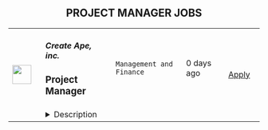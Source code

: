 <div align="center"><h2>PROJECT MANAGER JOBS</h2></div><table><tr>
                <td width="100" height="100" rowspan="2">
                    <img src="https://wwr-pro.s3.amazonaws.com/logos/0081/7394/logo.gif" width="38px" height="auto">
                </td>
                <td width="300">
                    <h5>Create Ape, inc.</h5>
                    <h3> Project Manager</h3>
                </td>
                <td width="300">
                    <code>Management and Finance</code>
                </td>
                <td width="200">
                <text>0 days ago</text>
                </td>
                <td width="100" rowspan="2">
                <a href="https://weworkremotely.com/remote-jobs/create-ape-inc-project-manager-3" align="right" target="_blank">Apply</a>
                </td>
            </tr>
            <tr>
                <td colspan="3">
                <details><summary>Description</summary>
                <img src="https://we-work-remotely.imgix.net/logos/0081/7394/logo.gif?ixlib=rails-4.0.0&w=50&h=50&dpr=2&fit=fill&auto=compress" />

<p>
  <strong>Headquarters:</strong> Irvine, CA
    <br /><strong>URL:</strong> <a href="https://createape.com/">https://createape.com/</a>
</p>

<div>Hi!</div><div><br></div><div><strong>About CreateApe</strong></div><div><br></div><div>Are you an experienced project manager ready to break out of the corporate world? Want to work for a fun and slightly nerdy crew that lets you flex your project muscles and build a super diverse portfolio? Then we’ve got a spot for you here at CreateApe! We’re a full-service UX/UI agency that’s growing fast and making waves in the digital design world.  Join our fully remote team of design and development experts from all around the world and get rid of that boring office commute.  We want to invest in YOU and your career – meaning the more you contribute and become an integral part of our team, the more room for professional growth.</div><div><br></div><div>We don’t just create designs that look awesome—we create designs and develop ideas that give users a satisfying experience throughout their interaction with the client's product while also working diligently to help our clients achieve their business goals: more conversions and bigger sales.</div><div><br></div><div>Each of our clients have unique needs and goals, and each project requires a personalized touch. While we have a general design and development process that we follow for every project, we’re also highly adaptable and agile to meet their business needs.</div><div><br></div><div>We are always on the hustle and work with 20-30 clients at a time. Feel free to take a look at some of the projects that we’ve worked on so far:</div><div><br></div><div><a href="https://createape.com/our-work/"><strong>https://createape.com/our-work/</strong></a></div><div><br></div><div><strong>What we’re looking for:</strong></div><div><br></div><div>We are looking for someone to join our team and hit the ground running as a Project Manager assigned to 4-5 different projects at a time. This would be a full-time position during our mostly PST hours but can start part-time if needed. Our ideal candidate has experience leading web and mobile projects, articulating challenges and successes to clients, and making sure our designers and developers meet the project’s needs on time and in budget.<br><br>Our budget is $15-25 per hour (according to experience) with lots of room to grow. <br><br>
</div><div><br></div><div><strong>Description:</strong></div><div><br></div><div>Oversee all aspects of projects. Set deadlines, assign responsibilities and monitor and summarize progress of the project. Prepare reports for upper management regarding status of projects.</div><div><br></div><div>The successful candidate will work directly with clients to ensure deliverables fall within the applicable scope and budget. He or she will coordinate with other departments to ensure all aspects of each project are compatible, and will hire new talent as needed to fulfill client needs.</div><div><br></div><div>You are familiar with a variety of the concepts, practices and procedures within web and mobile development. You rely on your experience and judgment to plan and accomplish goals. You would report directly to our Director of Project.</div><div><br></div><div><strong>Responsibilities:</strong></div><div><br></div><ul>
<li>Coordinate internal resources and third parties/vendors for the flawless execution of projects</li>
<li>Ensure that all projects are delivered on-time, within scope and within budget</li>
<li>Assist in the definition of project scope and objectives, involving all relevant stakeholders and ensuring technical feasibility</li>
<li>Ensure resource availability and allocation</li>
<li>Develop a detailed project plan with milestones to monitor and track progress</li>
<li>Manage changes to the project scope, project schedule and project costs using appropriate verification techniques</li>
<li>Measure project performance using appropriate tools and techniques</li>
<li>Report and escalate to management as needed</li>
<li>Manage the relationship with the client and all stakeholders</li>
<li>Perform risk management to minimize project risks</li>
<li>Establish and maintain relationships with third parties/vendors</li>
<li>Create and maintain comprehensive project documentation</li>
<li>Meet with clients to take detailed ordering briefs and clarify specific requirements of each project</li>
<li>- Delegate project tasks based on junior staff members' individual strengths, skill sets and experience levels</li>
<li>Track project performance, specifically to analyze the successful completion of short and long-term goals</li>
<li>Meet budgetary objectives and make adjustments to project constraints based on financial analysis</li>
<li>Develop comprehensive project plans to be shared with clients as well as other staff members</li>
<li>Develop spreadsheets, diagrams and process maps to document needs using Clickup, Figma, and Google Documents.</li>
<li>Retrieve estimates from design and development teams for new projects and translate those estimates into proposal documents using Google Slides.</li>
</ul><div><br></div><div><strong>Requirements:</strong></div><div><br></div><ul>
<li>Proven working experience in project management in either web or mobile technologies.</li>
<li>Excellent client-facing and internal communication skills</li>
<li>Excellent English written and verbal communication skills</li>
<li>Solid organizational skills including attention to detail and multitasking skills</li>
<li>Understanding of best practices and vocabulary in the web and mobile space</li>
<li>Understanding of agile development processes, project management tools such as Clickup, JIRA, etc</li>
<li>Excellent communication in English, on Zoom, Email and Slack</li>
</ul><div><br></div>

<p><strong>To apply:</strong> <a href="https://weworkremotely.com/remote-jobs/create-ape-inc-project-manager-3">https://weworkremotely.com/remote-jobs/create-ape-inc-project-manager-3</a></p>

                </details>
                </td>
            </tr>,<tr>
                <td width="100" height="100" rowspan="2">
                    <img src="https://wwr-pro.s3.amazonaws.com/logos/0081/7084/logo.gif" width="38px" height="auto">
                </td>
                <td width="300">
                    <h5>Findable Digital Marketing</h5>
                    <h3> Project Manager</h3>
                </td>
                <td width="300">
                    <code>Management and Finance</code>
                </td>
                <td width="200">
                <text>11 days ago</text>
                </td>
                <td width="100" rowspan="2">
                <a href="https://weworkremotely.com/remote-jobs/findable-digital-marketing-project-manager" align="right" target="_blank">Apply</a>
                </td>
            </tr>
            <tr>
                <td colspan="3">
                <details><summary>Description</summary>
                <img src="https://we-work-remotely.imgix.net/logos/0081/7084/logo.gif?ixlib=rails-4.0.0&w=50&h=50&dpr=2&fit=fill&auto=compress" />

<p>
  <strong>Headquarters:</strong> Toronto, Canada
    <br /><strong>URL:</strong> <a href="https://findabledigitalmarketing.com">https://findabledigitalmarketing.com</a>
</p>

<div>We’re looking for project manager with experience managing digital marketing projects to help us document our processes from scratch and improve our processes. </div><div><br></div><div>This is a contract position as the first 2-3 months will be intensive to set up processes and documentation. This is a part-time (about 20 hours a week) and remote position. Once the contract ends, there is an opportunity for this position to turn into a permanent role at about 5-10 hours a week.</div><div><br></div><div><strong>What You’d Be Doing</strong></div><ul>
<li>Project Planning &amp; Process Documenting<ul>
<li>Work with the team to create and document all our processes (aka. playbooks).<ul>
<li>Technical playbooks need to be granular step-by-steps.</li>
<li>Creative playbooks need to be flexible, explaining approaches and the thought-process behind examples.</li>
</ul>
</li>
<li>Create a standardized project plan for each one of our packages.<ul>
<li>Look for opportunities to streamline or automate processes, or create templates.</li>
<li>Review time sheets to estimate necessary time for each process.</li>
<li>Update Asana with our processes and estimated time allocations. </li>
</ul>
</li>
<li>Take initiative to keep processes and playbooks up to date.<ul>
<li>Create processes that evolve with feedback. </li>
<li>Lead end-of-project (retrospective) meetings and put the team’s feedback into action to improve our processes.</li>
</ul>
</li>
</ul>
</li>
<li>Project Management<ul>
<li>Lead weekly meetings.</li>
<li>Be the center of communication for all client projects. Make sure clients and team members are kept up to date of project progress. Communicate regularly and proactively around changes in timing, costs or any issues.</li>
<li>Using Asana, assign tasks and set deadlines for other team members.</li>
<li>Ensure projects are completed on time, on budget (that is, within estimated hours) and within scope. Hold the team accountable for their responsibilities and deadlines.</li>
<li>Manage meetings - reduce the number of meetings, time spent in meetings and the flow in meetings.</li>
</ul>
</li>
<li>Client Communication<ul>
<li>Onboard new clients.<ul>
<li>Set them up on Asana and Google Drive.</li>
<li>E-introduce client to the team.</li>
<li>Prepare the initial call.</li>
</ul>
</li>
<li>Arrange meetings with client and relevant team members.</li>
<li>Send follow-up notes and emails to clients after meetings.</li>
<li>Lead client communication.<ul>
<li>Be a buffer between the client’s and the team’s emotions.</li>
<li>For example, skillfully say “no” or set boundaries when a client is micromanaging or overasking. When a client gives dry feedback or is stressed, don’t pass on that energy to the team.</li>
</ul>
</li>
</ul>
</li>
</ul><div><br></div><div><strong>About You &amp; Your Skills</strong></div><ul>
<li>
<strong>Between 3 to 5 years of experience.</strong> You have an intermediate level of project management expertise, ideally in the marketing industry. Our projects are usually 6 months long and waterfall, and we use Asana as our go-to project management system. </li>
<li>
<strong>Good understanding of digital marketing and SEO. </strong>You don't have to be a pro at technical SEO but you at least know what keywords are and you're eager to learn more. We need to document all of our processes and some playbooks need to be highly-detailed so we need someone that is confident to get into it. </li>
<li>
<strong>Highly proactive and takes initiative. </strong>We want you to own our processes. Create playbooks so good that we could sell. Create processes so clear and streamlined that it makes your job super-easy later on. Jump on any opportunity you see to improve the processes or update playbooks.</li>
<li>
<strong>Firm, calm and assertive.</strong> You’re not afraid to hold the team accountable to their responsibilities and deadlines, including leadership. You know when to push back when expectations are unrealistic. You know how to remain calm and organized under pressure or difficult moments. You’re not afraid of voicing your opinion or being “annoying” because the team’s success depends on your voice.</li>
<li>
<strong>Open to learning and growth mindset. </strong>Technology and digital marketing are always changing and we’re a team of professionals that love to learn, grow and follow curiosity. You can adapt quickly to new technologies, tools and strategies we might throw your way.</li>
<li>
<strong>Independent, punctual and work remotely.</strong> We don’t mind when and how you do the work as long as it’s well done and on time. You should be available to communicate with our team and clients between 9 AM to 5 PM EST on weekdays. </li>
</ul>

<p><strong>To apply:</strong> <a href="https://weworkremotely.com/remote-jobs/findable-digital-marketing-project-manager">https://weworkremotely.com/remote-jobs/findable-digital-marketing-project-manager</a></p>

                </details>
                </td>
            </tr></table>